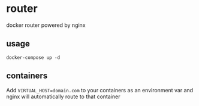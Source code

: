 # router
docker router powered by nginx

## usage

`docker-compose up -d`

## containers

Add `VIRTUAL_HOST=domain.com` to your containers as an environment var and nginx will automatically route to that container
